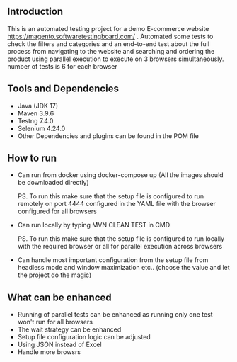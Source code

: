 ## Introduction

 This is an automated testing project for a demo E-commerce website https://magento.softwaretestingboard.com/ .
 Automated some tests to check the filters and categories and an end-to-end test about the full process from navigating to the website and searching and ordering the product 
 using parallel execution to execute on 3 browsers simultaneously. number of tests is 6 for each browser

## Tools and Dependencies

 - Java (JDK 17)
 - Maven 3.9.6
 - Testng 7.4.0
 - Selenium 4.24.0
 - Other Dependencies and plugins can be found in the POM file

## How to run

- Can run from docker using docker-compose up (All the images should be downloaded directly)
  
  PS. To run this make sure that the setup file is configured to run remotely on port 4444 configured in the YAML file with the browser configured for all browsers

- Can run locally by typing MVN CLEAN TEST in CMD
  
  PS. To run this make sure that the setup file is configured to run locally with the required browser or all for parallel execution across browsers

- Can handle most important configuration from the setup file from headless mode and window maximization etc.. (choose the value and let the project do the magic) 

## What can be enhanced

- Running of parallel tests can be enhanced as running only one test won't run for all browsers
- The wait strategy can be enhanced
- Setup file configuration logic can be adjusted
- Using JSON instead of Excel
- Handle more browsrs
